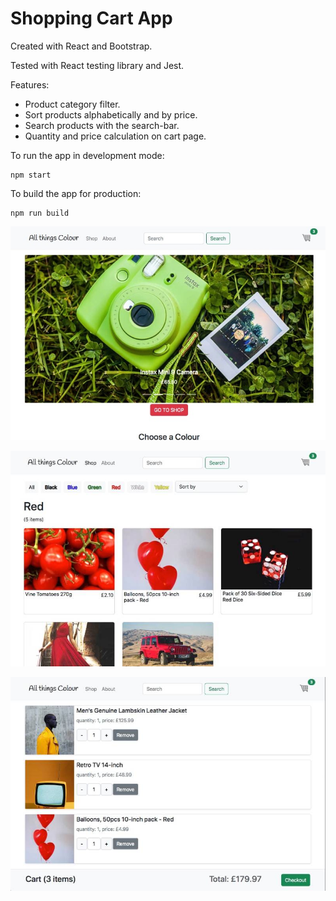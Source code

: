# Shopping Cart App

Created with React and Bootstrap.

Tested with React testing library and Jest.

Features:

- Product category filter.
- Sort products alphabetically and by price.
- Search products with the search-bar.
- Quantity and price calculation on cart page.

To run the app in development mode:

```
npm start
```

To build the app for production:

```
npm run build
```

![](./screenshots/atc_03_s.jpeg)

![](./screenshots/atc_02_s.jpeg)

![](./screenshots/atc_01_s.jpeg)
